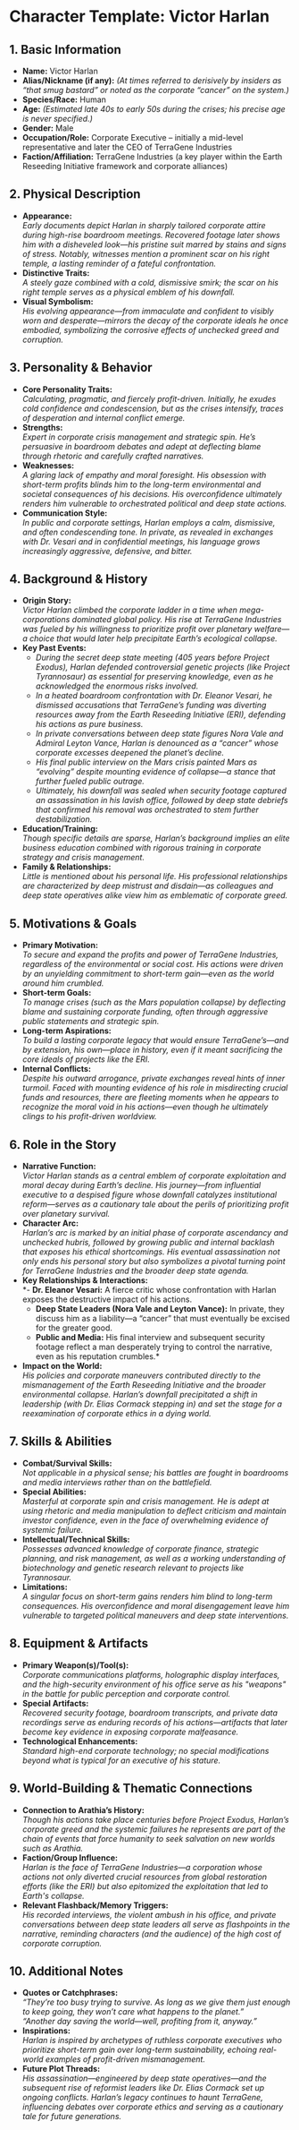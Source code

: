# Character Template: Victor Harlan

## 1. Basic Information
- **Name:** Victor Harlan
- **Alias/Nickname (if any):** *(At times referred to derisively by insiders as “that smug bastard” or noted as the corporate “cancer” on the system.)*
- **Species/Race:** Human  
- **Age:** *(Estimated late 40s to early 50s during the crises; his precise age is never specified.)*  
- **Gender:** Male  
- **Occupation/Role:** Corporate Executive – initially a mid-level representative and later the CEO of TerraGene Industries  
- **Faction/Affiliation:** TerraGene Industries (a key player within the Earth Reseeding Initiative framework and corporate alliances)

## 2. Physical Description
- **Appearance:**  
  *Early documents depict Harlan in sharply tailored corporate attire during high-rise boardroom meetings. Recovered footage later shows him with a disheveled look—his pristine suit marred by stains and signs of stress. Notably, witnesses mention a prominent scar on his right temple, a lasting reminder of a fateful confrontation.*
- **Distinctive Traits:**  
  *A steely gaze combined with a cold, dismissive smirk; the scar on his right temple serves as a physical emblem of his downfall.*
- **Visual Symbolism:**  
  *His evolving appearance—from immaculate and confident to visibly worn and desperate—mirrors the decay of the corporate ideals he once embodied, symbolizing the corrosive effects of unchecked greed and corruption.*

## 3. Personality & Behavior
- **Core Personality Traits:**  
  *Calculating, pragmatic, and fiercely profit-driven. Initially, he exudes cold confidence and condescension, but as the crises intensify, traces of desperation and internal conflict emerge.*
- **Strengths:**  
  *Expert in corporate crisis management and strategic spin. He’s persuasive in boardroom debates and adept at deflecting blame through rhetoric and carefully crafted narratives.*
- **Weaknesses:**  
  *A glaring lack of empathy and moral foresight. His obsession with short-term profits blinds him to the long-term environmental and societal consequences of his decisions. His overconfidence ultimately renders him vulnerable to orchestrated political and deep state actions.*
- **Communication Style:**  
  *In public and corporate settings, Harlan employs a calm, dismissive, and often condescending tone. In private, as revealed in exchanges with Dr. Vesari and in confidential meetings, his language grows increasingly aggressive, defensive, and bitter.*

## 4. Background & History
- **Origin Story:**  
  *Victor Harlan climbed the corporate ladder in a time when mega-corporations dominated global policy. His rise at TerraGene Industries was fueled by his willingness to prioritize profit over planetary welfare—a choice that would later help precipitate Earth’s ecological collapse.*
- **Key Past Events:**  
  - *During the secret deep state meeting (405 years before Project Exodus), Harlan defended controversial genetic projects (like Project Tyrannosaur) as essential for preserving knowledge, even as he acknowledged the enormous risks involved.*  
  - *In a heated boardroom confrontation with Dr. Eleanor Vesari, he dismissed accusations that TerraGene’s funding was diverting resources away from the Earth Reseeding Initiative (ERI), defending his actions as pure business.*  
  - *In private conversations between deep state figures Nora Vale and Admiral Leyton Vance, Harlan is denounced as a “cancer” whose corporate excesses deepened the planet’s decline.*  
  - *His final public interview on the Mars crisis painted Mars as “evolving” despite mounting evidence of collapse—a stance that further fueled public outrage.*  
  - *Ultimately, his downfall was sealed when security footage captured an assassination in his lavish office, followed by deep state debriefs that confirmed his removal was orchestrated to stem further destabilization.*  
- **Education/Training:**  
  *Though specific details are sparse, Harlan’s background implies an elite business education combined with rigorous training in corporate strategy and crisis management.*
- **Family & Relationships:**  
  *Little is mentioned about his personal life. His professional relationships are characterized by deep mistrust and disdain—as colleagues and deep state operatives alike view him as emblematic of corporate greed.*

## 5. Motivations & Goals
- **Primary Motivation:**  
  *To secure and expand the profits and power of TerraGene Industries, regardless of the environmental or social cost. His actions were driven by an unyielding commitment to short-term gain—even as the world around him crumbled.*
- **Short-term Goals:**  
  *To manage crises (such as the Mars population collapse) by deflecting blame and sustaining corporate funding, often through aggressive public statements and strategic spin.*
- **Long-term Aspirations:**  
  *To build a lasting corporate legacy that would ensure TerraGene’s—and by extension, his own—place in history, even if it meant sacrificing the core ideals of projects like the ERI.*
- **Internal Conflicts:**  
  *Despite his outward arrogance, private exchanges reveal hints of inner turmoil. Faced with mounting evidence of his role in misdirecting crucial funds and resources, there are fleeting moments when he appears to recognize the moral void in his actions—even though he ultimately clings to his profit-driven worldview.*

## 6. Role in the Story
- **Narrative Function:**  
  *Victor Harlan stands as a central emblem of corporate exploitation and moral decay during Earth’s decline. His journey—from influential executive to a despised figure whose downfall catalyzes institutional reform—serves as a cautionary tale about the perils of prioritizing profit over planetary survival.*
- **Character Arc:**  
  *Harlan’s arc is marked by an initial phase of corporate ascendancy and unchecked hubris, followed by growing public and internal backlash that exposes his ethical shortcomings. His eventual assassination not only ends his personal story but also symbolizes a pivotal turning point for TerraGene Industries and the broader deep state agenda.*
- **Key Relationships & Interactions:**  
  *- **Dr. Eleanor Vesari:** A fierce critic whose confrontation with Harlan exposes the destructive impact of his actions.  
  - **Deep State Leaders (Nora Vale and Leyton Vance):** In private, they discuss him as a liability—a “cancer” that must eventually be excised for the greater good.  
  - **Public and Media:** His final interview and subsequent security footage reflect a man desperately trying to control the narrative, even as his reputation crumbles.*  
- **Impact on the World:**  
  *His policies and corporate maneuvers contributed directly to the mismanagement of the Earth Reseeding Initiative and the broader environmental collapse. Harlan’s downfall precipitated a shift in leadership (with Dr. Elias Cormack stepping in) and set the stage for a reexamination of corporate ethics in a dying world.*

## 7. Skills & Abilities
- **Combat/Survival Skills:**  
  *Not applicable in a physical sense; his battles are fought in boardrooms and media interviews rather than on the battlefield.*
- **Special Abilities:**  
  *Masterful at corporate spin and crisis management. He is adept at using rhetoric and media manipulation to deflect criticism and maintain investor confidence, even in the face of overwhelming evidence of systemic failure.*
- **Intellectual/Technical Skills:**  
  *Possesses advanced knowledge of corporate finance, strategic planning, and risk management, as well as a working understanding of biotechnology and genetic research relevant to projects like Tyrannosaur.*
- **Limitations:**  
  *A singular focus on short-term gains renders him blind to long-term consequences. His overconfidence and moral disengagement leave him vulnerable to targeted political maneuvers and deep state interventions.*

## 8. Equipment & Artifacts
- **Primary Weapon(s)/Tool(s):**  
  *Corporate communications platforms, holographic display interfaces, and the high-security environment of his office serve as his "weapons" in the battle for public perception and corporate control.*
- **Special Artifacts:**  
  *Recovered security footage, boardroom transcripts, and private data recordings serve as enduring records of his actions—artifacts that later become key evidence in exposing corporate malfeasance.*
- **Technological Enhancements:**  
  *Standard high-end corporate technology; no special modifications beyond what is typical for an executive of his stature.*

## 9. World-Building & Thematic Connections
- **Connection to Arathia’s History:**  
  *Though his actions take place centuries before Project Exodus, Harlan’s corporate greed and the systemic failures he represents are part of the chain of events that force humanity to seek salvation on new worlds such as Arathia.*
- **Faction/Group Influence:**  
  *Harlan is the face of TerraGene Industries—a corporation whose actions not only diverted crucial resources from global restoration efforts (like the ERI) but also epitomized the exploitation that led to Earth's collapse.*
- **Relevant Flashback/Memory Triggers:**  
  *His recorded interviews, the violent ambush in his office, and private conversations between deep state leaders all serve as flashpoints in the narrative, reminding characters (and the audience) of the high cost of corporate corruption.*

## 10. Additional Notes
- **Quotes or Catchphrases:**  
  *“They’re too busy trying to survive. As long as we give them just enough to keep going, they won’t care what happens to the planet.”*  
  *“Another day saving the world—well, profiting from it, anyway.”*
- **Inspirations:**  
  *Harlan is inspired by archetypes of ruthless corporate executives who prioritize short-term gain over long-term sustainability, echoing real-world examples of profit-driven mismanagement.*
- **Future Plot Threads:**  
  *His assassination—engineered by deep state operatives—and the subsequent rise of reformist leaders like Dr. Elias Cormack set up ongoing conflicts. Harlan’s legacy continues to haunt TerraGene, influencing debates over corporate ethics and serving as a cautionary tale for future generations.*
